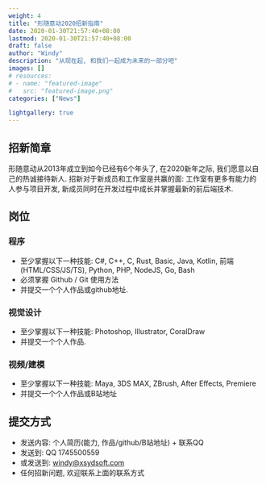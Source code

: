 ```yaml
---
weight: 4
title: "形随意动2020招新指南"
date: 2020-01-30T21:57:40+08:00
lastmod: 2020-01-30T21:57:40+08:00
draft: false
author: "Windy"
description: "从现在起, 和我们一起成为未来的一部分吧"
images: []
# resources:
# - name: "featured-image"
#   src: "featured-image.png"
categories: ["News"]

lightgallery: true
---
```


## 招新简章

形随意动从2013年成立到如今已经有6个年头了, 在2020新年之际, 我们愿意以自己的热诚接待新人. 招新对于新成员和工作室是共赢的面: 工作室有更多有能力的人参与项目开发, 新成员同时在开发过程中成长并掌握最新的前后端技术.

## 岗位

### 程序
- 至少掌握以下一种技能: C#, C++, C, Rust, Basic, Java, Kotlin, 前端(HTML/CSS/JS/TS), Python, PHP, NodeJS, Go, Bash
- 必须掌握 Github / Git 使用方法
- 并提交一个个人作品或github地址.
### 视觉设计
- 至少掌握以下一种技能: Photoshop, Illustrator, CoralDraw
- 并提交一个个人作品.

### 视频/建模
- 至少掌握以下一种技能: Maya, 3DS MAX, ZBrush, After Effects, Premiere
- 并提交一个个人作品或B站地址

## 提交方式
- 发送内容: 个人简历(能力, 作品/github/B站地址) + 联系QQ
- 发送到: QQ 1745500559
- 或发送到: windy@xsydsoft.com
- 任何招新问题, 欢迎联系上面的联系方式
